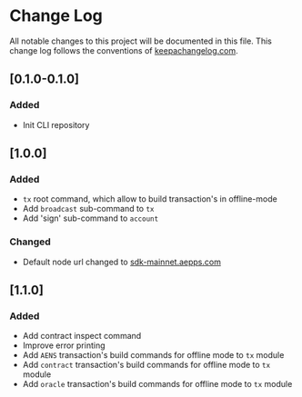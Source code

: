# Change Log
All notable changes to this project will be documented in this file. This change
log follows the conventions of [keepachangelog.com](http://keepachangelog.com/).

## [0.1.0-0.1.0]
### Added
- Init CLI repository

## [1.0.0]
### Added
- `tx` root command, which allow to build transaction's in offline-mode
- Add `broadcast` sub-command to `tx`
- Add 'sign' sub-command to `account`
### Changed
- Default node url changed to [sdk-mainnet.aepps.com](https://sdk-mainnet.aepps.com/v2/status)

## [1.1.0]
### Added
- Add contract inspect command
- Improve error printing
- Add `AENS` transaction's build commands for offline mode to `tx` module
- Add `contract` transaction's build commands for offline mode to `tx` module
- Add `oracle` transaction's build commands for offline mode to `tx` module
